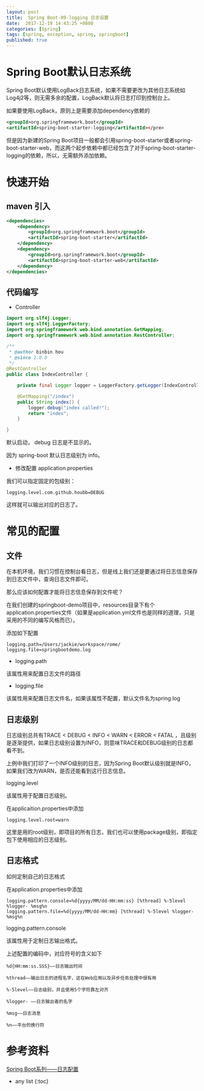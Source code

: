 ```yaml
---
layout: post
title:  Spring Boot-09-logging 日志设置
date:  2017-12-19 14:43:25 +0800
categories: [Spring]
tags: [spring, exception, spring, springboot]
published: true
---
```


# Spring Boot默认日志系统

Spring Boot默认使用LogBack日志系统，如果不需要更改为其他日志系统如Log4j2等，则无需多余的配置，LogBack默认将日志打印到控制台上。

如果要使用LogBack，原则上是需要添加dependency依赖的


```xml
<groupId>org.springframework.boot</groupId>
<artifactId>spring-boot-starter-logging</artifactId></pre>
```

但是因为新建的Spring Boot项目一般都会引用spring-boot-starter或者spring-boot-starter-web，而这两个起步依赖中都已经包含了对于spring-boot-starter-logging的依赖，所以，无需额外添加依赖。


# 快速开始

## maven 引入

```xml
<dependencies>
    <dependency>
        <groupId>org.springframework.boot</groupId>
        <artifactId>spring-boot-starter</artifactId>
    </dependency>
    <dependency>
        <groupId>org.springframework.boot</groupId>
        <artifactId>spring-boot-starter-web</artifactId>
    </dependency>
</dependencies>
```

## 代码编写

- Controller

```java
import org.slf4j.Logger;
import org.slf4j.LoggerFactory;
import org.springframework.web.bind.annotation.GetMapping;
import org.springframework.web.bind.annotation.RestController;

/**
 * @author binbin.hou
 * @since 1.0.0
 */
@RestController
public class IndexController {

    private final Logger logger = LoggerFactory.getLogger(IndexController.class);

    @GetMapping("/index")
    public String index() {
        logger.debug("index called!");
        return "index";
    }

}
```

默认启动， debug 日志是不显示的。

因为 spring-boot 默认日志级别为 info。

- 修改配置 application.properties

我们可以指定固定的包级别：

```
logging.level.com.github.houbb=DEBUG
```

这样就可以输出对应的日志了。


# 常见的配置

## 文件

在本机环境，我们习惯在控制台看日志，但是线上我们还是要通过将日志信息保存到日志文件中，查询日志文件即可。

那么应该如何配置才能将日志信息保存到文件呢？

在我们创建的springboot-demo项目中，resources目录下有个application.properties文件（如果是application.yml文件也是同样的道理，只是采用的不同的编写风格而已）。

添加如下配置

```
logging.path=/Users/jackie/workspace/rome/ 
logging.file=springbootdemo.log
```

- logging.path

该属性用来配置日志文件的路径

- logging.file

该属性用来配置日志文件名，如果该属性不配置，默认文件名为spring.log

## 日志级别

日志级别总共有TRACE < DEBUG < INFO < WARN < ERROR < FATAL ，且级别是逐渐提供，如果日志级别设置为INFO，则意味TRACE和DEBUG级别的日志都看不到。

上例中我们打印了一个INFO级别的日志，因为Spring Boot默认级别就是INFO，如果我们改为WARN，是否还能看到这行日志信息。

logging.level

该属性用于配置日志级别。

在applicaition.properties中添加

```
logging.level.root=warn
```

这里是用的root级别，即项目的所有日志，我们也可以使用package级别，即指定包下使用相应的日志级别。

## 日志格式

如何定制自己的日志格式

在application.properties中添加

```
logging.pattern.console=%d{yyyy/MM/dd-HH:mm:ss} [%thread] %-5level %logger- %msg%n 
logging.pattern.file=%d{yyyy/MM/dd-HH:mm} [%thread] %-5level %logger- %msg%n
```

logging.pattern.console

该属性用于定制日志输出格式。

上述配置的编码中，对应符号的含义如下


```
%d{HH:mm:ss.SSS}——日志输出时间

%thread——输出日志的进程名字，这在Web应用以及异步任务处理中很有用

%-5level——日志级别，并且使用5个字符靠左对齐

%logger- ——日志输出者的名字

%msg——日志消息

%n——平台的换行符
```

# 参考资料

[Spring Boot系列——日志配置](https://www.cnblogs.com/bigdataZJ/p/springboot-log.html)

* any list
{:toc}
